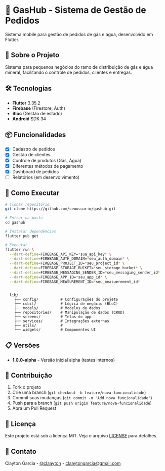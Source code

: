 # 🚀 GasHub - Sistema de Gestão de Pedidos

Sistema mobile para gestão de pedidos de gás e água, desenvolvido em Flutter.

## 📱 Sobre o Projeto

Sistema para pequenos negócios do ramo de distribuição de gás e água mineral, facilitando o controle de pedidos, clientes e entregas.

## 🛠️ Tecnologias

- **Flutter** 3.35.2
- **Firebase** (Firestore, Auth)
- **Bloc** (Gestão de estado)
- **Android** SDK 34

## 📦 Funcionalidades

- [x] Cadastro de pedidos
- [x] Gestão de clientes  
- [x] Controle de produtos (Gás, Água)
- [x] Diferentes métodos de pagamento
- [x] Dashboard de pedidos
- [ ] Relatórios (em desenvolvimento)

## 🚀 Como Executar

```bash
# Clonar repositório
git clone https://github.com/seuusuario/gashub.git

# Entrar na pasta
cd gashub

# Instalar dependências
flutter pub get

# Executar
flutter run \
  --dart-define=FIREBASE_API_KEY=*sua_api_key* \
  --dart-define=FIREBASE_AUTH_DOMAIN=*seu_auth_domain* \
  --dart-define=FIREBASE_PROJECT_ID=*seu_project_id* \
  --dart-define=FIREBASE_STORAGE_BUCKET=*seu_storage_bucket* \
  --dart-define=FIREBASE_MESSAGING_SENDER_ID=*seu_messaging_sender_id* \
  --dart-define=FIREBASE_APP_ID=*seu_app_id* \
  --dart-define=FIREBASE_MEASUREMENT_ID=*seu_measuerement_id*
```

```

  lib/
    ├── config/          # Configurações do projeto
    ├── cubit/           # Lógica de negócio (BLoC)
    ├── models/          # Modelos de dados
    ├── repositories/    # Manipulação de dados (CRUD)
    ├── screens/         # Telas do app
    ├── services/        # Integrações externas
    ├── utils/           # 
    └── widgets/         # Componentes UI

```

## 📋 Versões

- **1.0.0-alpha** - Versão inicial alpha (testes internos)

## 👥 Contribuição

1. Fork o projeto
2. Crie uma branch (`git checkout -b feature/nova-funcionalidade`)
3. Commit suas mudanças (`git commit -m 'Add nova funcionalidade'`)
4. Push para a branch (`git push origin feature/nova-funcionalidade`)
5. Abra um Pull Request

## 📄 Licença

Este projeto está sob a licença MIT. Veja o arquivo [LICENSE](LICENSE) para detalhes.

## 💬 Contato

Clayton Garcia - [@claayton](https://github.com/claaytong) - claaytongarcia@gmail.com

